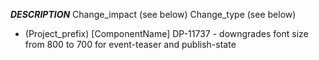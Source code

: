 
___DESCRIPTION___
Change_impact (see below)
Change_type (see below)
- (Project_prefix) [ComponentName] DP-11737 - downgrades font size from 800 to 700 for event-teaser and publish-state